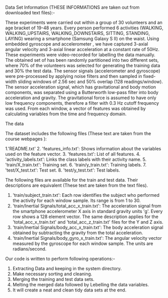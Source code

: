 Data Set Information (THESE INFORMATIONS are taken out from downloaded text files):- 

These experiments were carried out within a group of 30 volunteers and an age bracket of 19-48 years. Every person performed 6 activities (WALKING, WALKING_UPSTAIRS, WALKING_DOWNSTAIRS, SITTING, STANDING, LAYING) wearing a smartphone (Samsung Galaxy S II) on the waist. Using embedded gyroscope and accelerometer , we have captured 3-axial angular velocity  and 3-axial linear acceleration at a constant rate of 50Hz. These experiments were video-recorded for labelling the data manually. The obtained set of has been randomly partitioned into two different sets, where 70% of the volunteers was selected for generating the training data and 30% the test data.
The sensor signals (accelerometer and gyroscope) were pre-processed by applying noise filters and then sampled in fixed-width sliding windows of 2.56 sec and 50% overlap (128 readings/window). The sensor acceleration signal, which has gravitational and body motion components, was separated using a Butterworth low-pass filter into body acceleration and gravity. The gravitational force is assumed to have only low frequency components, therefore a filter with 0.3 Hz cutoff frequency was used. From each window, a vector of features was obtained by calculating variables from the time and frequency domain.

The data

The dataset includes the following files (These text are taken from the course webpages ):

1.'README.txt'
2. 'features_info.txt': Shows information about the variables used on the feature vector.
3. 'features.txt': List of all features.
4. 'activity_labels.txt': Links the class labels with their activity name.
5. 'train/X_train.txt': Training set.
6. 'train/y_train.txt': Training labels.
7.  'test/X_test.txt': Test set.
8.  'test/y_test.txt': Test labels.

The following files are available for the train and test data. Their descriptions are equivalent (These text are taken from the text files).


1. 'train/subject_train.txt': Each row identifies the subject who performed the activity for each window sample. Its range is from 1 to 30.
2. 'train/Inertial Signals/total_acc_x_train.txt': The acceleration signal from the smartphone accelerometer X axis in standard gravity units 'g'. Every row shows a 128 element vector. The same description applies for the 'total_acc_x_train.txt' and 'total_acc_z_train.txt' files for the Y and Z axis.
3. 'train/Inertial Signals/body_acc_x_train.txt': The body acceleration signal obtained by subtracting the gravity from the total acceleration.
4. 'train/Inertial Signals/body_gyro_x_train.txt': The angular velocity vector measured by the gyroscope for each window sample. The units are radians/second.

Our code is written to perform following operations:-

1. Extracting Data and keeping in the system directory.
2. Make necessary sorting and cleaning.
3. Merging the training and test data sets.
4. Melting the merged data followed by Lebelling the data variables. 
5. It will create a neat and clean tidy data sets at the end.
